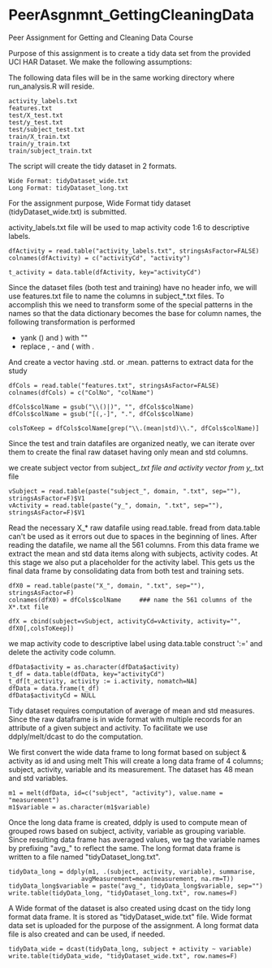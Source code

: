 PeerAsgnmnt_GettingCleaningData
===============================

Peer Assignment for Getting and Cleaning Data Course

Purpose of this assignment is to create a tidy data set from the
provided UCI HAR Dataset. We make the following assumptions:

The following data files will be in the same working directory where run_analysis.R will reside.

	activity_labels.txt
	features.txt
	test/X_test.txt
	test/y_test.txt
	test/subject_test.txt
	train/X_train.txt
	train/y_train.txt
	train/subject_train.txt

The script will create the tidy dataset in 2 formats.

	Wide Format: tidyDataset_wide.txt
	Long Format: tidyDataset_long.txt

For the assignment purpose, Wide Format tidy dataset (tidyDataset_wide.txt) is submitted.

activity_labels.txt file will be used to map activity code 1:6 to descriptive labels.

	dfActivity = read.table("activity_labels.txt", stringsAsFactor=FALSE)
	colnames(dfActivity) = c("activityCd", "activity")
	
	t_activity = data.table(dfActivity, key="activityCd")

Since the dataset files (both test and training) have no header info, we will use
features.txt file to name the columns in subject_*.txt files. To accomplish this we
need to transform some of the special patterns in the names so that the data dictionary 
becomes the base for column names, the following transformation is performed

* yank ()  and ) with ""
* replace , - and ( with .

And create a vector having .std. or .mean. patterns to extract data for the study

	dfCols = read.table("features.txt", stringsAsFactor=FALSE)
	colnames(dfCols) = c("ColNo", "colName")
	
	dfCols$colName = gsub("\\()|)", "", dfCols$colName)
	dfCols$colName = gsub("[(,-]", ".", dfCols$colName)
	
	colsToKeep = dfCols$colName[grep("\\.(mean|std)\\.", dfCols$colName)]

Since the test and train datafiles are organized neatly, we can iterate over them 
to create the final raw dataset having only mean and std columns.

we create subject vector from subject_*.txt file and activity vector from y_*.txt file

	vSubject = read.table(paste("subject_", domain, ".txt", sep=""), stringsAsFactor=F)$V1
	vActivity = read.table(paste("y_", domain, ".txt", sep=""), stringsAsFactor=F)$V1

Read the necessary X_* raw datafile using read.table. fread from data.table can't
be used as it errors out due to spaces in the beginning of lines.  After reading 
the datafile, we name all the 561 columns. From this data frame we extract the 
mean and std data items along with subjects, activity codes.  At this stage we 
also put a placeholder for the activity label. This gets us the final data frame 
by consolidating data from both test and training sets.

	dfX0 = read.table(paste("X_", domain, ".txt", sep=""), stringsAsFactor=F)
	colnames(dfX0) = dfCols$colName		### name the 561 columns of the X*.txt file

	dfX = cbind(subject=vSubject, activityCd=vActivity, activity="", dfX0[,colsToKeep])

we map activity code to descriptive label using data.table construct ':=' and delete
the activity code column.

	dfData$activity = as.character(dfData$activity)
	t_df = data.table(dfData, key="activityCd")
	t_df[t_activity, activity := i.activity, nomatch=NA]
	dfData = data.frame(t_df)
	dfData$activityCd = NULL

Tidy dataset requires computation of average of mean and std measures. Since the raw dataframe
is in wide format with multiple records for an attribute of a given subject and activity. 
To facilitate we use ddply/melt/dcast to do the computation.

We first convert the wide data frame to long format based on subject & activity as id and using melt 
This will create a long data frame of 4 columns; subject, activity, variable and its measurement.
The dataset has 48 mean and std variables.

	m1 = melt(dfData, id=c("subject", "activity"), value.name = "measurement")
	m1$variable = as.character(m1$variable)

Once the long data frame is created, ddply is used to compute mean of grouped rows based
on subject, activity, variable as grouping variable. Since resulting data frame has averaged
values, we tag the variable names by prefixing "avg_" to reflect the same.  The long format 
data frame is written to a file named "tidyDataset_long.txt".

	tidyData_long = ddply(m1, .(subject, activity, variable), summarise, 
						avgMeasurement=mean(measurement, na.rm=T))
	tidyData_long$variable = paste("avg_", tidyData_long$variable, sep="")
	write.table(tidyData_long, "tidyDataset_long.txt", row.names=F)

A Wide format of the dataset is also created using dcast on the tidy long format data frame. 
It is stored as "tidyDataset_wide.txt" file. Wide format data set is uploaded for the purpose 
of the assignment. A long format data file is also created and can be used, if needed.

	tidyData_wide = dcast(tidyData_long, subject + activity ~ variable)
	write.table(tidyData_wide, "tidyDataset_wide.txt", row.names=F)

